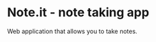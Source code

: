 # Note.it - note taking app

Web application that allows you to take notes.

<!-- TODO: Invite other devs from WDJ discord to contribute :) -->

<!-- TODO: Rework note creation cycle - go  custom "create modal" way. -->
<!-- TODO: Add error handling for invalid inputs -->
<!-- TODO: Add ability to do CRUD acctions on notes -->
<!-- TODO: Save notes in DB(browser or server) to presist them. -->
<!-- TODO: Allow only authed users to access the features -->
<!-- TODO: Add tech info about project to README -->
